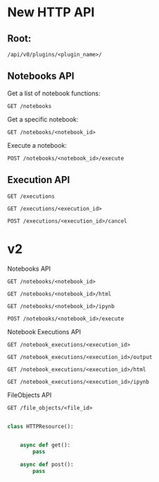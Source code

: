 # New HTTP API

## Root:
```
/api/v0/plugins/<plugin_name>/
```

## Notebooks API

Get a list of notebook functions:
```
GET /notebooks
```

Get a specific notebook:
```
GET /notebooks/<notebook_id>
```

Execute a notebook:

```
POST /notebooks/<notebook_id>/execute
```

## Execution API

```
GET /executions
```

```
GET /executions/<execution_id>
```

```
POST /executions/<execution_id>/cancel
```


# v2

Notebooks API

```
GET /notebooks/<notebook_id>

GET /notebooks/<notebook_id>/html

GET /notebooks/<notebook_id>/ipynb

POST /notebooks/<notebook_id>/execute
```

Notebook Executions API

```
GET /notebook_executions/<execution_id>

GET /notebook_executions/<execution_id>/output

GET /notebook_executions/<execution_id>/html

GET /notebook_executions/<execution_id>/ipynb
```

FileObjects API

```
GET /file_objects/<file_id>

```

```python

class HTTPResource():


    async def get():
        pass

    async def post():
        pass

```
